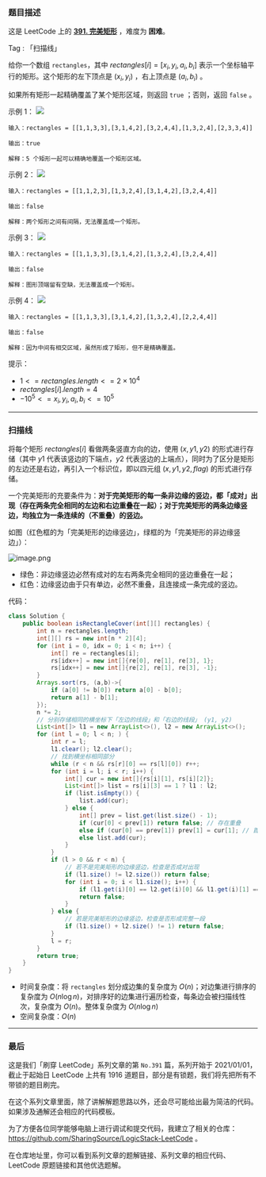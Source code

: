 ### 题目描述

这是 LeetCode 上的 **[391. 完美矩形](https://leetcode-cn.com/problems/perfect-rectangle/solution/gong-shui-san-xie-chang-gui-sao-miao-xia-p4q4/)** ，难度为 **困难**。

Tag : 「扫描线」



给你一个数组 `rectangles`，其中 $rectangles[i] = [x_i, y_i, a_i, b_i]$ 表示一个坐标轴平行的矩形。这个矩形的左下顶点是 $(x_i, y_i)$ ，右上顶点是 $(a_i, b_i)$ 。

如果所有矩形一起精确覆盖了某个矩形区域，则返回 `true` ；否则，返回 `false` 。

示例 1：
![](https://assets.leetcode.com/uploads/2021/03/27/perectrec1-plane.jpg)

```
输入：rectangles = [[1,1,3,3],[3,1,4,2],[3,2,4,4],[1,3,2,4],[2,3,3,4]]

输出：true

解释：5 个矩形一起可以精确地覆盖一个矩形区域。 
```
示例 2：
![](https://assets.leetcode.com/uploads/2021/03/27/perfectrec2-plane.jpg)
```
输入：rectangles = [[1,1,2,3],[1,3,2,4],[3,1,4,2],[3,2,4,4]]

输出：false

解释：两个矩形之间有间隔，无法覆盖成一个矩形。
```
示例 3：
![](https://assets.leetcode.com/uploads/2021/03/27/perfectrec3-plane.jpg)
```
输入：rectangles = [[1,1,3,3],[3,1,4,2],[1,3,2,4],[3,2,4,4]]

输出：false

解释：图形顶端留有空缺，无法覆盖成一个矩形。
```
示例 4：
![](https://assets.leetcode.com/uploads/2021/03/27/perfecrrec4-plane.jpg)
```
输入：rectangles = [[1,1,3,3],[3,1,4,2],[1,3,2,4],[2,2,4,4]]

输出：false

解释：因为中间有相交区域，虽然形成了矩形，但不是精确覆盖。
```

提示：
* $1 <= rectangles.length <= 2 \times 10^4$
* $rectangles[i].length = 4$
* $-10^5 <= x_i, y_i, a_i, b_i <= 10^5$

---

### 扫描线

将每个矩形 $rectangles[i]$ 看做两条竖直方向的边，使用 $(x, y1, y2)$ 的形式进行存储（其中 $y1$ 代表该竖边的下端点，$y2$ 代表竖边的上端点），同时为了区分是矩形的左边还是右边，再引入一个标识位，即以四元组 $(x, y1, y2, flag)$ 的形式进行存储。

一个完美矩形的充要条件为：**对于完美矩形的每一条非边缘的竖边，都「成对」出现（存在两条完全相同的左边和右边重叠在一起）；对于完美矩形的两条边缘竖边，均独立为一条连续的（不重叠）的竖边。**

如图（红色框的为「完美矩形的边缘竖边」，绿框的为「完美矩形的非边缘竖边」）：

![image.png](https://pic.leetcode-cn.com/1637019249-QYzZTM-image.png)

* 绿色：非边缘竖边必然有成对的左右两条完全相同的竖边重叠在一起；
* 红色：边缘竖边由于只有单边，必然不重叠，且连接成一条完成的竖边。

代码：
```Java
class Solution {
    public boolean isRectangleCover(int[][] rectangles) {
        int n = rectangles.length;
        int[][] rs = new int[n * 2][4];
        for (int i = 0, idx = 0; i < n; i++) {
            int[] re = rectangles[i];
            rs[idx++] = new int[]{re[0], re[1], re[3], 1};
            rs[idx++] = new int[]{re[2], re[1], re[3], -1};
        }
        Arrays.sort(rs, (a,b)->{
            if (a[0] != b[0]) return a[0] - b[0];
            return a[1] - b[1];
        });
        n *= 2;
        // 分别存储相同的横坐标下「左边的线段」和「右边的线段」 (y1, y2)
        List<int[]> l1 = new ArrayList<>(), l2 = new ArrayList<>(); 
        for (int l = 0; l < n; ) {
            int r = l;
            l1.clear(); l2.clear();
            // 找到横坐标相同部分
            while (r < n && rs[r][0] == rs[l][0]) r++;
            for (int i = l; i < r; i++) {
                int[] cur = new int[]{rs[i][1], rs[i][2]};
                List<int[]> list = rs[i][3] == 1 ? l1 : l2;
                if (list.isEmpty()) {
                    list.add(cur);
                } else {
                    int[] prev = list.get(list.size() - 1);
                    if (cur[0] < prev[1]) return false; // 存在重叠
                    else if (cur[0] == prev[1]) prev[1] = cur[1]; // 首尾相连
                    else list.add(cur); 
                }
            }
            if (l > 0 && r < n) {
                // 若不是完美矩形的边缘竖边，检查是否成对出现
                if (l1.size() != l2.size()) return false;
                for (int i = 0; i < l1.size(); i++) {
                    if (l1.get(i)[0] == l2.get(i)[0] && l1.get(i)[1] == l2.get(i)[1]) continue;
                    return false;
                }
            } else {
                // 若是完美矩形的边缘竖边，检查是否形成完整一段
                if (l1.size() + l2.size() != 1) return false;
            }
            l = r;
        }
        return true;
    }
}
```
* 时间复杂度：将 `rectangles` 划分成边集的复杂度为 $O(n)$；对边集进行排序的复杂度为 $O(n\log{n})$，对排序好的边集进行遍历检查，每条边会被扫描线性次，复杂度为 $O(n)$。整体复杂度为 $O(n\log{n})$
* 空间复杂度：$O(n)$

---

### 最后

这是我们「刷穿 LeetCode」系列文章的第 `No.391` 篇，系列开始于 2021/01/01，截止于起始日 LeetCode 上共有 1916 道题目，部分是有锁题，我们将先把所有不带锁的题目刷完。

在这个系列文章里面，除了讲解解题思路以外，还会尽可能给出最为简洁的代码。如果涉及通解还会相应的代码模板。

为了方便各位同学能够电脑上进行调试和提交代码，我建立了相关的仓库：https://github.com/SharingSource/LogicStack-LeetCode 。

在仓库地址里，你可以看到系列文章的题解链接、系列文章的相应代码、LeetCode 原题链接和其他优选题解。

